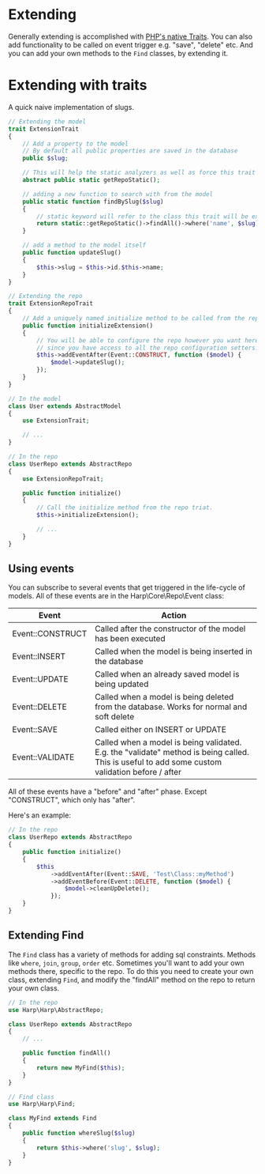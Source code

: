 # Extending

Generally extending is accomplished with [PHP's native Traits](http://www.php.net/manual/en/language.oop5.traits.php). You can also add functionality to be called on event trigger e.g. "save", "delete" etc. And you can add your own methods to the ``Find`` classes, by extending it.


# Extending with traits

A quick naive implementation of slugs.

```php
// Extending the model
trait ExtensionTrait
{
    // Add a property to the model
    // By default all public properties are saved in the database
    public $slug;

    // This will help the static analyzers as well as force this trait to only be added to models
    abstract public static getRepoStatic();

    // adding a new function to search with from the model
    public static function findBySlug($slug)
    {
        // static keyword will refer to the class this trait will be extending
        return static::getRepoStatic()->findAll()->where('name', $slug)->loadFirst();
    }

    // add a method to the model itself
    public function updateSlug()
    {
        $this->slug = $this->id.$this->name;
    }
}

// Extending the repo
trait ExtensionRepoTrait
{
    // Add a uniquely named initialize method to be called from the repo initialize
    public function initializeExtension()
    {
        // You will be able to configure the repo however you want here,
        // since you have access to all the repo configuration setters.
        $this->addEventAfter(Event::CONSTRUCT, function ($model) {
            $model->updateSlug();
        });
    }
}

// In the model
class User extends AbstractModel
{
    use ExtensionTrait;

    // ...
}

// In the repo
class UserRepo extends AbstractRepo
{
    use ExtensionRepoTrait;

    public function initialize()
    {
        // Call the initialize method from the repo triat.
        $this->initializeExtension();

        // ...
    }
}
```

## Using events

You can subscribe to several events that get triggered in the life-cycle of models. All of these events are in the Harp\Core\Repo\Event class:

Event            | Action
-----------------|-----------------
Event::CONSTRUCT | Called after the constructor of the model has been executed
Event::INSERT    | Called when the model is being inserted in the database
Event::UPDATE    | Called when an already saved model is being updated
Event::DELETE    | Called when a model is being deleted from the database. Works for normal and soft delete
Event::SAVE      | Called either on INSERT or UPDATE
Event::VALIDATE  | Called when a model is being validated. E.g. the "validate" method is being called. This is useful to add some custom validation before / after

All of these events have a "before" and "after" phase. Except "CONSTRUCT", which only has "after".

Here's an example:

```php
// In the repo
class UserRepo extends AbstractRepo
{
    public function initialize()
    {
        $this
            ->addEventAfter(Event::SAVE, 'Test\Class::myMethod')
            ->addEventBefore(Event::DELETE, function ($model) {
                $model->cleanUpDelete();
            });
    }
}
```

## Extending Find

The ``Find`` class has a variety of methods for adding sql constraints. Methods like ``where``, ``join``, ``group``, ``order`` etc. Sometimes you'll want to add your own methods there, specific to the repo. To do this you need to create your own class, extending ``Find``, and modify the "findAll" method on the repo to return your own class.


```php
// In the repo
use Harp\Harp\AbstractRepo;

class UserRepo extends AbstractRepo
{
    // ...

    public function findAll()
    {
        return new MyFind($this);
    }
}

// Find class
use Harp\Harp\Find;

class MyFind extends Find
{
    public function whereSlug($slug)
    {
        return $this->where('slug', $slug);
    }
}
```


